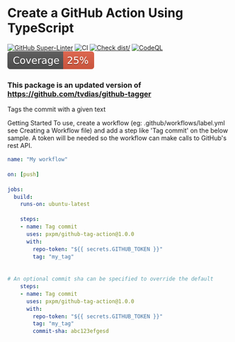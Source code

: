 # Create a GitHub Action Using TypeScript

[![GitHub Super-Linter](https://github.com/actions/typescript-action/actions/workflows/linter.yml/badge.svg)](https://github.com/super-linter/super-linter)
![CI](https://github.com/actions/typescript-action/actions/workflows/ci.yml/badge.svg)
[![Check dist/](https://github.com/actions/typescript-action/actions/workflows/check-dist.yml/badge.svg)](https://github.com/actions/typescript-action/actions/workflows/check-dist.yml)
[![CodeQL](https://github.com/actions/typescript-action/actions/workflows/codeql-analysis.yml/badge.svg)](https://github.com/actions/typescript-action/actions/workflows/codeql-analysis.yml)
[![Coverage](./badges/coverage.svg)](./badges/coverage.svg)

### This package is an updated version of https://github.com/tvdias/github-tagger

Tags the commit with a given text

Getting Started
To use, create a workflow (eg: .github/workflows/label.yml see Creating a Workflow file) and add a step like 'Tag commit' on the below sample. A token will be needed so the workflow can make calls to GitHub's rest API.

```yaml
name: "My workflow"

on: [push]

jobs:
  build:
    runs-on: ubuntu-latest
    
    steps:
    - name: Tag commit
      uses: pxpm/github-tag-action@1.0.0
      with:
        repo-token: "${{ secrets.GITHUB_TOKEN }}"
        tag: "my_tag"


# An optional commit sha can be specified to override the default
    steps:
    - name: Tag commit
      uses: pxpm/github-tag-action@1.0.0
      with:
        repo-token: "${{ secrets.GITHUB_TOKEN }}"
        tag: "my_tag"
        commit-sha: abc123efgesd
```
